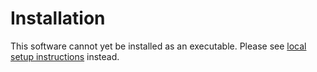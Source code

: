 # Installation

This software cannot yet be installed as an executable. Please see [local setup
instructions](https://github.com/PlutosCapstone/Plutos/tree/main/src) instead.
